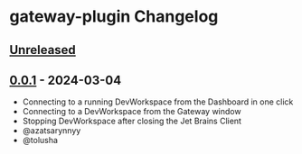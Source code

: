 <!-- Keep a Changelog guide -> https://keepachangelog.com -->

# gateway-plugin Changelog

## [Unreleased]

## [0.0.1] - 2024-03-04

- Connecting to a running DevWorkspace from the Dashboard in one click
- Connecting to a DevWorkspace from the Gateway window
- Stopping DevWorkspace after closing the Jet Brains Client
- @azatsarynnyy
- @tolusha

[Unreleased]: https://github.com/redhat-developer/devspaces-gateway-plugin/compare/v0.0.1...HEAD
[0.0.1]: https://github.com/redhat-developer/devspaces-gateway-plugin/commits/v0.0.1
